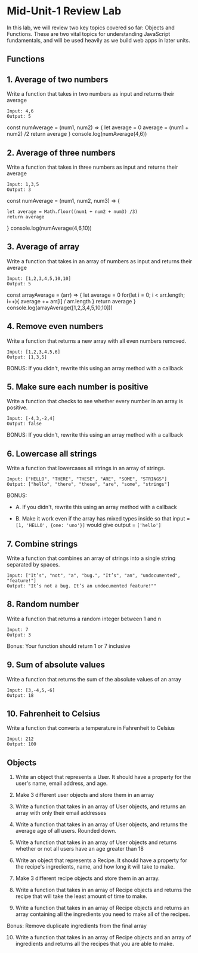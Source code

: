 # Mid-Unit-1 Review Lab

In this lab, we will review two key topics covered so far: Objects and Functions.  These are two vital topics for understanding JavaScript fundamentals, and will be used heavily as we build web apps in later units.


## Functions

## 1. Average of two numbers

Write a function that takes in two numbers as input and returns their average

```
Input: 4,6
Output: 5
```
const numAverage = (num1, num2) => {
    let average = 0
    average = (num1 + num2) /2
    return average 
} 
console.log(numAverage(4,6))

## 2. Average of three numbers

Write a function that takes in three numbers as input and returns their average

```
Input: 1,3,5
Output: 3
```

const numAverage = (num1, num2, num3) => {

    let average = Math.floor((num1 + num2 + num3) /3)
    return average 
} 
console.log(numAverage(4,6,10))

## 3. Average of array

Write a function that takes in an array of numbers as input and returns their average

```
Input: [1,2,3,4,5,10,10]
Output: 5
```
const arrayAverage = (arr) => {
    let average = 0
    for(let i = 0; i < arr.length; i++){
      average += arr[i] / arr.length
    }
    return average
}
console.log(arrayAverage([1,2,3,4,5,10,10]))

## 4. Remove even numbers

Write a function that returns a new array with all even numbers removed.

```
Input: [1,2,3,4,5,6]
Output: [1,3,5]
```

BONUS: If you didn't, rewrite this using an array method with a callback

## 5. Make sure each number is positive

Write a function that checks to see whether every number in an array is positive.

```
Input: [-4,3,-2,4]
Output: false
```

BONUS: If you didn't, rewrite this using an array method with a callback

## 6. Lowercase all strings

Write a function that lowercases all strings in an array of strings.

```
Input: ["HELLO", "THERE", "THESE", "ARE", "SOME", "STRINGS"]
Output: ["hello", "there", "these", "are", "some", "strings"]
```

BONUS: 
  - A. If you didn't, rewrite this using an array method with a callback

  - B. Make it work even if the array has mixed types inside so that input = `[1, 'HELLO', {one: 'uno'}]` would give output = `['hello']` 

## 7. Combine strings

Write a function that combines an array of strings into a single string separated by spaces.

```
Input: ["It’s", "not", "a", "bug.", "It’s", "an", "undocumented", "feature!"]
Output: "It’s not a bug. It’s an undocumented feature!""
```

## 8. Random number

Write a function that returns a random integer between 1 and n

```
Input: 7
Output: 3
```
Bonus: Your function should return 1 or 7 inclusive

## 9. Sum of absolute values

Write a function that returns the sum of the absolute values of an array

```
Input: [3,-4,5,-6]
Output: 18
```

## 10. Fahrenheit to Celsius

Write a function that converts a temperature in Fahrenheit to Celsius

```
Input: 212
Output: 100
```

## Objects

1. Write an object that represents a User.  It should have a property for the user's name, email address, and age.

2. Make 3 different user objects and store them in an array

3. Write a function that takes in an array of User objects, and returns an array with only their email addresses

4. Write a function that takes in an array of User objects, and returns the average age of all users. Rounded down.

5. Write a function that takes in an array of User objects and returns whether or not all users have an age greater than 18

6. Write an object that represents a Recipe.  It should have a property for the recipe's ingredients, name, and how long it will take to make.

7. Make 3 different recipe objects and store them in an array.

8. Write a function that takes in an array of Recipe objects and returns the recipe that will take the least amount of time to make.

9. Write a function that takes in an array of Recipe objects and returns an array containing all the ingredients you need to make all of the recipes.

Bonus: Remove duplicate ingredients from the final array

10. Write a function that takes in an array of Recipe objects and an array of ingredients and returns all the recipes that you are able to make.
